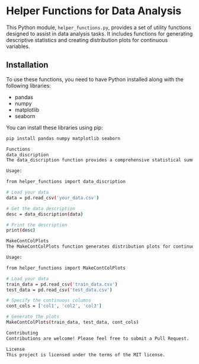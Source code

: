 # Helper Functions for Data Analysis

This Python module, `helper_functions.py`, provides a set of utility functions designed to assist in data analysis tasks. It includes functions for generating descriptive statistics and creating distribution plots for continuous variables.

## Installation

To use these functions, you need to have Python installed along with the following libraries:

- pandas
- numpy
- matplotlib
- seaborn

You can install these libraries using pip:

```bash
pip install pandas numpy matplotlib seaborn

Functions
data_discription
The data_discription function provides a comprehensive statistical summary of a given dataset. It calculates the range, skewness, kurtosis, and the number of NaN values and duplicates in each column.

Usage:

from helper_functions import data_discription

# Load your data
data = pd.read_csv('your_data.csv')

# Get the data description
desc = data_discription(data)

# Print the description
print(desc)

MakeContColPlots
The MakeContColPlots function generates distribution plots for continuous columns in both training and testing datasets. This is particularly useful for visualizing and comparing the distribution of variables in your training and testing sets.

Usage:

from helper_functions import MakeContColPlots

# Load your data
train_data = pd.read_csv('train_data.csv')
test_data = pd.read_csv('test_data.csv')

# Specify the continuous columns
cont_cols = ['col1', 'col2', 'col3']

# Generate the plots
MakeContColPlots(train_data, test_data, cont_cols)

Contributing
Contributions are welcome! Please feel free to submit a Pull Request.

License
This project is licensed under the terms of the MIT license.